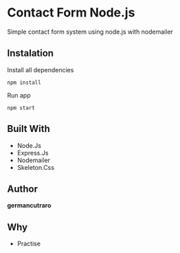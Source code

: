 # Contact Form Node.js

Simple contact form system using node.js with nodemailer

## Instalation

Install all dependencies

```
npm install
```

Run app

```
npm start
```

## Built With

* Node.Js
* Express.Js
* Nodemailer
* Skeleton.Css

## Author

**germancutraro**

## Why

* Practise
